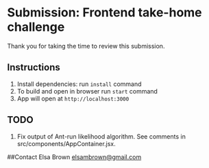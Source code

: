 # Submission: Frontend take-home challenge

Thank you for taking the time to review this submission.

## Instructions
1. Install dependencies: run `install` command 
2. To build and open in browser run `start` command
3. App will open at `http://localhost:3000`

## TODO
1. Fix output of Ant-run likelihood algorithm. See comments in src/components/AppContainer.jsx.

##Contact
Elsa Brown elsambrown@gmail.com